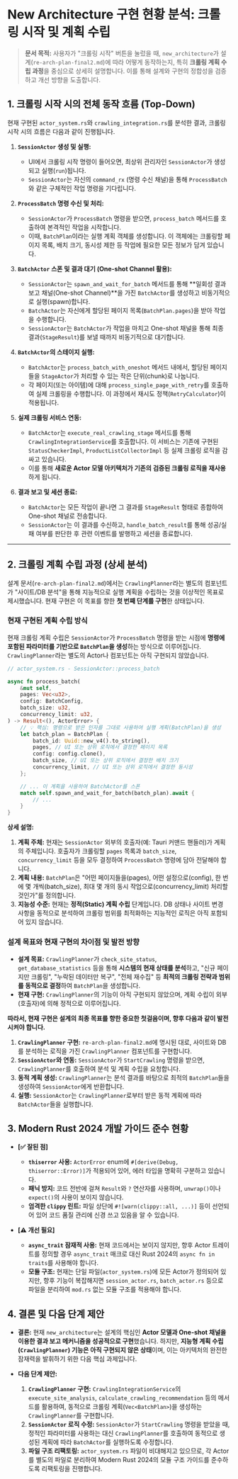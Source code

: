 # New Architecture 구현 현황 분석: 크롤링 시작 및 계획 수립

> **문서 목적:** 사용자가 "크롤링 시작" 버튼을 눌렀을 때, `new_architecture`가 설계(`re-arch-plan-final2.md`)에 따라 어떻게 동작하는지, 특히 **크롤링 계획 수립 과정**을 중심으로 상세히 설명합니다. 이를 통해 설계와 구현의 정합성을 검증하고 개선 방향을 도출합니다.

## 1. 크롤링 시작 시의 전체 동작 흐름 (Top-Down)

현재 구현된 `actor_system.rs`와 `crawling_integration.rs`를 분석한 결과, 크롤링 시작 시의 흐름은 다음과 같이 진행됩니다.

1.  **`SessionActor` 생성 및 실행:**
    -   UI에서 크롤링 시작 명령이 들어오면, 최상위 관리자인 `SessionActor`가 생성되고 실행(`run`)됩니다.
    -   `SessionActor`는 자신의 `command_rx` (명령 수신 채널)을 통해 `ProcessBatch`와 같은 구체적인 작업 명령을 기다립니다.

2.  **`ProcessBatch` 명령 수신 및 처리:**
    -   `SessionActor`가 `ProcessBatch` 명령을 받으면, `process_batch` 메서드를 호출하여 본격적인 작업을 시작합니다.
    -   이때, `BatchPlan`이라는 실행 계획 객체를 생성합니다. 이 객체에는 크롤링할 페이지 목록, 배치 크기, 동시성 제한 등 작업에 필요한 모든 정보가 담겨 있습니다.

3.  **`BatchActor` 스폰 및 결과 대기 (One-shot Channel 활용):**
    -   `SessionActor`는 `spawn_and_wait_for_batch` 메서드를 통해 **일회성 결과 보고 채널(One-shot Channel)**을 가진 `BatchActor`를 생성하고 비동기적으로 실행(spawn)합니다.
    -   `BatchActor`는 자신에게 할당된 페이지 목록(`BatchPlan.pages`)을 받아 작업을 수행합니다.
    -   `SessionActor`는 `BatchActor`가 작업을 마치고 One-shot 채널을 통해 최종 결과(`StageResult`)를 보낼 때까지 비동기적으로 대기합니다.

4.  **`BatchActor`의 스테이지 실행:**
    -   `BatchActor`는 `process_batch_with_oneshot` 메서드 내에서, 할당된 페이지들을 `StageActor`가 처리할 수 있는 작은 단위(chunk)로 나눕니다.
    -   각 페이지(또는 아이템)에 대해 `process_single_page_with_retry`를 호출하여 실제 크롤링을 수행합니다. 이 과정에서 재시도 정책(`RetryCalculator`)이 적용됩니다.

5.  **실제 크롤링 서비스 연동:**
    -   `BatchActor`는 `execute_real_crawling_stage` 메서드를 통해 `CrawlingIntegrationService`를 호출합니다. 이 서비스는 기존에 구현된 `StatusCheckerImpl`, `ProductListCollectorImpl` 등 실제 크롤링 로직을 감싸고 있습니다.
    -   이를 통해 **새로운 Actor 모델 아키텍처가 기존의 검증된 크롤링 로직을 재사용**하게 됩니다.

6.  **결과 보고 및 세션 종료:**
    -   `BatchActor`는 모든 작업이 끝나면 그 결과를 `StageResult` 형태로 종합하여 One-shot 채널로 전송합니다.
    -   `SessionActor`는 이 결과를 수신하고, `handle_batch_result`를 통해 성공/실패 여부를 판단한 후 관련 이벤트를 발행하고 세션을 종료합니다.

---

## 2. 크롤링 계획 수립 과정 (상세 분석)

설계 문서(`re-arch-plan-final2.md`)에서는 `CrawlingPlanner`라는 별도의 컴포넌트가 "사이트/DB 분석"을 통해 지능적으로 실행 계획을 수립하는 것을 이상적인 목표로 제시했습니다. 현재 구현은 이 목표를 향한 **첫 번째 단계를 구현**한 상태입니다.

### 현재 구현된 계획 수립 방식

현재 크롤링 계획 수립은 `SessionActor`가 `ProcessBatch` 명령을 받는 시점에 **명령에 포함된 파라미터를 기반으로 `BatchPlan`을 생성**하는 방식으로 이루어집니다. `CrawlingPlanner`라는 별도의 Actor나 컴포넌트는 아직 구현되지 않았습니다.

```rust
// actor_system.rs - SessionActor::process_batch

async fn process_batch(
    &mut self,
    pages: Vec<u32>,
    config: BatchConfig,
    batch_size: u32,
    concurrency_limit: u32,
) -> Result<(), ActorError> {
    // 💡 핵심: 명령으로 받은 인자를 그대로 사용하여 실행 계획(BatchPlan)을 생성
    let batch_plan = BatchPlan {
        batch_id: Uuid::new_v4().to_string(),
        pages, // UI 또는 상위 로직에서 결정한 페이지 목록
        config: config.clone(),
        batch_size, // UI 또는 상위 로직에서 결정한 배치 크기
        concurrency_limit, // UI 또는 상위 로직에서 결정한 동시성
    };

    // ... 이 계획을 사용하여 BatchActor를 스폰
    match self.spawn_and_wait_for_batch(batch_plan).await {
        // ...
    }
}
```

**상세 설명:**

1.  **계획 주체:** 현재는 `SessionActor` 외부의 호출자(예: Tauri 커맨드 핸들러)가 계획의 주체입니다. 호출자가 크롤링할 `pages` 목록과 `batch_size`, `concurrency_limit` 등을 모두 결정하여 `ProcessBatch` 명령에 담아 전달해야 합니다.
2.  **계획 내용:** `BatchPlan`은 "어떤 페이지들을(pages), 어떤 설정으로(config), 한 번에 몇 개씩(batch_size), 최대 몇 개의 동시 작업으로(concurrency_limit) 처리할 것인가"를 정의합니다.
3.  **지능성 수준:** 현재는 **정적(Static) 계획 수립** 단계입니다. DB 상태나 사이트 변경 사항을 동적으로 분석하여 크롤링 범위를 최적화하는 지능적인 로직은 아직 포함되어 있지 않습니다.

### 설계 목표와 현재 구현의 차이점 및 발전 방향

-   **설계 목표:** `CrawlingPlanner`가 `check_site_status`, `get_database_statistics` 등을 통해 **시스템의 현재 상태를 분석**하고, "신규 페이지만 크롤링", "누락된 데이터만 복구", "전체 재수집" 등 **최적의 크롤링 전략과 범위를 동적으로 결정**하여 `BatchPlan`을 생성합니다.
-   **현재 구현:** `CrawlingPlanner`의 기능이 아직 구현되지 않았으며, 계획 수립이 외부(호출자)에 의해 정적으로 이루어집니다.

**따라서, 현재 구현은 설계의 최종 목표를 향한 중요한 첫걸음이며, 향후 다음과 같이 발전시켜야 합니다.**

1.  **`CrawlingPlanner` 구현:** `re-arch-plan-final2.md`에 명시된 대로, 사이트와 DB를 분석하는 로직을 가진 `CrawlingPlanner` 컴포넌트를 구현합니다.
2.  **`SessionActor`와 연동:** `SessionActor`가 `StartCrawling` 명령을 받으면, `CrawlingPlanner`를 호출하여 분석 및 계획 수립을 요청합니다.
3.  **동적 계획 생성:** `CrawlingPlanner`는 분석 결과를 바탕으로 최적의 `BatchPlan`들을 생성하여 `SessionActor`에게 반환합니다.
4.  **실행:** `SessionActor`는 `CrawlingPlanner`로부터 받은 동적 계획에 따라 `BatchActor`들을 실행합니다.

## 3. Modern Rust 2024 개발 가이드 준수 현황

- **[✅ 잘된 점]**
    - **`thiserror` 사용:** `ActorError` enum에 `#[derive(Debug, thiserror::Error)]`가 적용되어 있어, 에러 타입을 명확히 구분하고 있습니다.
    - **패닉 방지:** 코드 전반에 걸쳐 `Result`와 `?` 연산자를 사용하며, `unwrap()`이나 `expect()`의 사용이 보이지 않습니다.
    - **엄격한 `clippy` 린트:** 파일 상단에 `#![warn(clippy::all, ...)]` 등이 선언되어 있어 코드 품질 관리에 신경 쓰고 있음을 알 수 있습니다.

- **[⚠️ 개선 필요]**
    - **`async_trait` 잠재적 사용:** 현재 코드에서는 보이지 않지만, 향후 Actor 트레이트를 정의할 경우 `async_trait` 매크로 대신 Rust 2024의 `async fn in traits`를 사용해야 합니다.
    - **모듈 구조:** 현재는 단일 파일(`actor_system.rs`)에 모든 Actor가 정의되어 있지만, 향후 기능이 복잡해지면 `session_actor.rs`, `batch_actor.rs` 등으로 파일을 분리하여 `mod.rs` 없는 모듈 구조를 적용해야 합니다.

## 4. 결론 및 다음 단계 제안

- **결론:** 현재 `new_architecture`는 설계의 핵심인 **Actor 모델과 One-shot 채널을 이용한 결과 보고 메커니즘을 성공적으로 구현**했습니다. 하지만, **지능형 계획 수립(`CrawlingPlanner`) 기능은 아직 구현되지 않은 상태**이며, 이는 아키텍처의 완전한 잠재력을 발휘하기 위한 다음 핵심 과제입니다.

- **다음 단계 제안:**
    1.  **`CrawlingPlanner` 구현:** `CrawlingIntegrationService`의 `execute_site_analysis`, `calculate_crawling_recommendation` 등의 메서드를 활용하여, 동적으로 크롤링 계획(`Vec<BatchPlan>`)을 생성하는 `CrawlingPlanner`를 구현합니다.
    2.  **`SessionActor` 로직 수정:** `SessionActor`가 `StartCrawling` 명령을 받았을 때, 정적인 파라미터를 사용하는 대신 `CrawlingPlanner`를 호출하여 동적으로 생성된 계획에 따라 `BatchActor`를 실행하도록 수정합니다.
    3.  **파일 구조 리팩토링:** `actor_system.rs` 파일이 비대해지고 있으므로, 각 Actor를 별도의 파일로 분리하여 Modern Rust 2024의 모듈 구조 가이드를 준수하도록 리팩토링을 진행합니다.